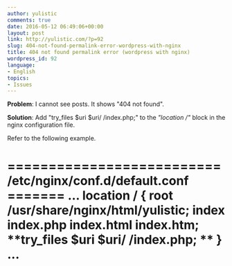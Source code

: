 ```yaml
---
author: yulistic
comments: true
date: 2016-05-12 06:49:06+00:00
layout: post
link: http://yulistic.com/?p=92
slug: 404-not-found-permalink-error-wordpress-with-nginx
title: 404 not found permalink error (wordpress with nginx)
wordpress_id: 92
language:
- English
topics:
- Issues
---
```


**Problem**: I cannot see posts. It shows "404 not found".

**Solution**: Add "try_files $uri $uri/ /index.php;" to the _"location /"_ block in the nginx configuration file.

Refer to the following example.

========================== /etc/nginx/conf.d/default.conf =======
...
location / {
root /usr/share/nginx/html/yulistic;
index index.php index.html index.htm;
**try_files $uri $uri/ /index.php; **
}
...
===========================================================
